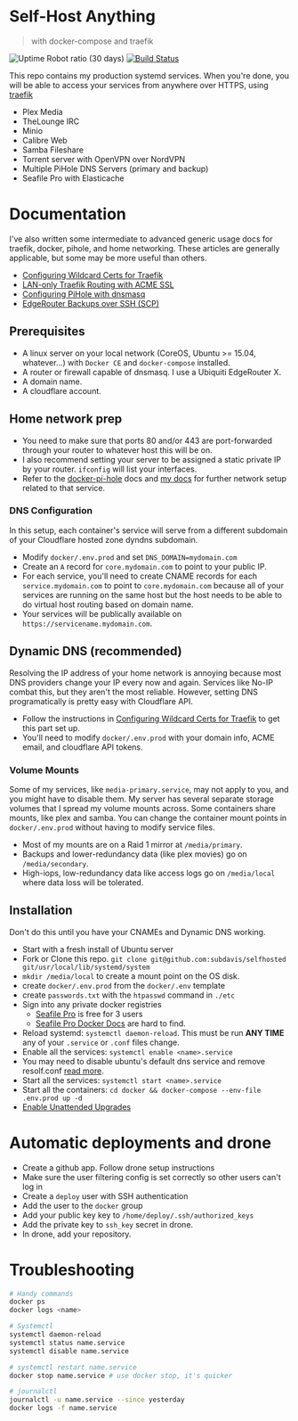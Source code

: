 # Self-Host Anything 

> with docker-compose and traefik

![Uptime Robot ratio (30 days)](https://img.shields.io/uptimerobot/ratio/m784171038-19b52e00f52a8d916ba46346)
[![Build Status](https://drone.subdavis.com/api/badges/subdavis/selfhosted/status.svg)](https://drone.subdavis.com/subdavis/selfhosted)

This repo contains my production systemd services.  When you're done, you will be able to access your services from anywhere over HTTPS, using [traefik](https://traefik.io)

* Plex Media
* TheLounge IRC
* Minio
* Calibre Web
* Samba Fileshare
* Torrent server with OpenVPN over NordVPN
* Multiple PiHole DNS Servers (primary and backup)
* Seafile Pro with Elasticache

# Documentation

I've also written some intermediate to advanced generic usage docs for traefik, docker, pihole, and home networking.  These articles are generally applicable, but some may be more useful than others.

* [Configuring Wildcard Certs for Traefik](docs/wildcard-certs.md)
* [LAN-only Traefik Routing with ACME SSL](docs/lan-only-routes.md)
* [Configuring PiHole with dnsmasq](docs/pihole-dnsmasq.md)
* [EdgeRouter Backups over SSH (SCP)](docs/edgerouter-backups.md)

## Prerequisites

* A linux server on your local network (CoreOS, Ubuntu >= 15.04, whatever...) with `Docker CE` and `docker-compose` installed.
* A router or firewall capable of dnsmasq. I use a Ubiquiti EdgeRouter X.
* A domain name.
* A cloudflare account.

## Home network prep

* You need to make sure that ports 80 and/or 443 are port-forwarded through your router to whatever host this will be on.
* I also recommend setting your server to be assigned a static private IP by your router.  `ifconfig` will list your interfaces.
* Refer to the [docker-pi-hole](https://github.com/pi-hole/docker-pi-hole) docs and [my docs](docs/pihole-dnsmasq.md) for further network setup related to that service.

### DNS Configuration

In this setup, each container's service will serve from a different subdomain of your Cloudflare hosted zone dyndns subdomain.

* Modify `docker/.env.prod` and set `DNS_DOMAIN=mydomain.com`
* Create an `A` record for `core.mydomain.com` to point to your public IP.
* For each service, you'll need to create CNAME records for each `service.mydomain.com` to point to `core.mydomain.com` because all of your services are running on the same host but the host needs to be able to do virtual host routing based on domain name.
* Your services will be publically available on `https://servicename.mydomain.com`.

## Dynamic DNS (recommended)

Resolving the IP address of your home network is annoying because most DNS providers change your IP every now and again.  Services like No-IP combat this, but they aren't the most reliable.  However, setting DNS programatically is pretty easy with Cloudflare API.

* Follow the instructions in [Configuring Wildcard Certs for Traefik](docs/wildcard-certs.md) to get this part set up.
* You'll need to modify `docker/.env.prod` with your domain info, ACME email, and cloudflare API tokens.

### Volume Mounts

Some of my services, like `media-primary.service`, may not apply to you, and you might have to disable them.  My server has several separate storage volumes that I spread my volume mounts across.  Some containers share mounts, like plex and samba.  You can change the container mount points in `docker/.env.prod` without having to modify service files.

* Most of my mounts are on a Raid 1 mirror at `/media/primary`.
* Backups and lower-redundancy data (like plex movies) go on `/media/secondary`.
* High-iops, low-redundancy data like access logs go on `/media/local` where data loss will be tolerated.

## Installation

Don't do this until you have your CNAMEs and Dynamic DNS working.

* Start with a fresh install of Ubuntu server
* Fork or Clone this repo. `git clone git@github.com:subdavis/selfhosted git/usr/local/lib/systemd/system`
* `mkdir /media/local` to create a mount point on the OS disk.
* create `docker/.env.prod` from the `docker/.env` template
* create `passwords.txt` with the `htpasswd` command in `./etc`
* Sign into any private docker registries
  * [Seafile Pro](https://www.seafile.com/en/product/private_server/) is free for 3 users
  * [Seafile Pro Docker Docs](https://download.seafile.com/published/seafile-manual/docker/pro-edition/Deploy%20Seafile-pro%20with%20Docker.md) are hard to find.
* Reload systemd: `systemctl daemon-reload`. This must be run **ANY TIME** any of your `.service` or `.conf` files change.
* Enable all the services: `systemctl enable <name>.service`
* You may need to disable ubuntu's default dns service and remove resolf.conf  [read more](https://www.smarthomebeginner.com/run-pihole-in-docker-on-ubuntu-with-reverse-proxy/).
* Start all the services: `systemctl start <name>.service`
* Start all the containers: `cd docker && docker-compose --env-file .env.prod up -d`
* [Enable Unattended Upgrades](https://help.ubuntu.com/community/AutomaticSecurityUpdates)

# Automatic deployments and drone


* Create a github app. Follow drone setup instructions
* Make sure the user filtering config is set correctly so other users can't log in
* Create a `deploy` user with SSH authentication
* Add the user to the `docker` group
* Add your public key key to `/home/deploy/.ssh/authorized_keys`
* Add the private key to `ssh_key` secret in drone.
* In drone, add your repository.

# Troubleshooting

```bash
# Handy commands
docker ps
docker logs <name>

# Systemctl
systemctl daemon-reload
systemctl status name.service
systemctl disable name.service

# systemctl restart name.service
docker stop name.service # use docker stop, it's quicker

# journalctl
journalctl -u name.service --since yesterday
docker logs -f name.service
```
